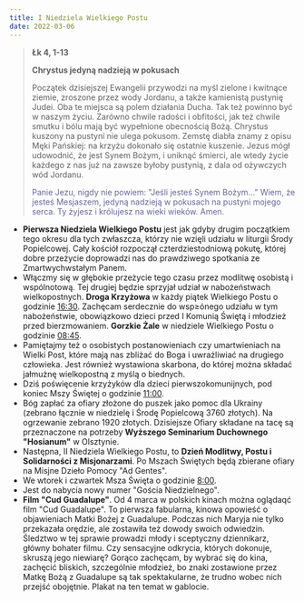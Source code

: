 ```yaml
---
title: I Niedziela Wielkiego Postu
date: 2022-03-06
---
```


> **Łk 4, 1-13**
>
> **Chrystus jedyną nadzieją w pokusach**
>
> Początek dzisiejszej Ewangelii przywodzi na myśl zielone i kwitnące ziemie, zroszone przez wody Jordanu, a także kamienistą pustynię Judei. Oba te miejsca są polem działania Ducha. Tak też powinno być w naszym życiu. Zarówno chwile radości i obfitości, jak też chwile smutku i bólu mają być wypełnione obecnością Bożą. Chrystus kuszony na pustyni nie ulega pokusom. Zemstę diabła znamy z opisu Męki Pańskiej: na krzyżu dokonało się ostatnie kuszenie. Jezus mógł udowodnić, że jest Synem Bożym, i uniknąć śmierci, ale wtedy życie każdego z nas już na zawsze byłoby pustynią, z dala od ożywczych wód Jordanu.
>
> <span style="color: #666699;"> Panie Jezu, nigdy nie powiem: "Jeśli jesteś Synem Bożym..." Wiem, że jesteś Mesjaszem, jedyną nadzieją w pokusach na pustyni mojego serca. Ty żyjesz i królujesz na wieki wieków. Amen.
> &nbsp;

- **Pierwsza Niedziela Wielkiego Postu** jest jak gdyby drugim początkiem tego okresu dla tych zwłaszcza, którzy nie wzięli udziału w liturgii Środy Popielcowej. Cały kościół rozpoczął czterdziestodniową pokutę, której dobre przeżycie doprowadzi nas do prawdziwego spotkania ze Zmartwychwstałym Panem.
- Włączmy się w głębokie przeżycie tego czasu przez modlitwę osobistą i wspólnotową. Tej drugiej będzie sprzyjał udział w nabożeństwach wielkopostnych. **Droga Krzyżowa** w każdy piątek Wielkiego Postu o godzinie <u>16:30</u>. Zachęcam serdecznie do wsp≥ónego udziału w tym nabożeństwie, obowiązkowo dzieci przed I Komunią Świętą i młodzież przed bierzmowaniem. **Gorzkie Żale** w niedziele Wielkiego Postu o godzinie <u>08:45</u>.
- Pamiętajmy też o osobistych postanowieniach czy umartwieniach na Wielki Post, które mają nas zbliżać do Boga i uwrażliwiać na drugiego człowieka. Jest również wystawiona skarbona, do której można składać jałmużnę wielkopostną z myślą o biednych.
- Dziś poświęcenie krzyżyków dla dzieci pierwszokomunijnych, pod koniec Mszy Świętej o godzinie <u>11:00</u>.
- Bóg zapłać za ofiary złożone do puszek jako pomoc dla Ukrainy (zebrano łącznie w niedzielę i Środę Popielcową 3760 złotych). Na ogrzewanie zebrano 1920 złotych. Dzisiejsze Ofiary składane na tacę są przeznaczone na potrzeby **Wyższego Seminarium Duchownego "Hosianum"** w Olsztynie.
- Następna, II Niedziela Wielkiego Postu, to **Dzień Modlitwy, Postu i Solidarności z Misjonarzami**. Po Mszach Świętych będą zbierane ofiary na Misjne Dzieło Pomocy "Ad Gentes".
- We wtorek i czwartek Msza Święta o godzinie <u>8:00</u>.
- Jest do nabycia nowy numer "Gościa Niedzielnego".
- **Film "Cud Guadalupe"**. Od 4 marca w polskich kinach można oglądaqć film "Cud Guadalupe". To pierwsza fabularna, kinowa opowieść o objawieniach Matki Bożej z Guadalupe. Podczas nich Maryja nie tylko przekazała orędzie, ale zostawiła też dowody swoich odwiedzin. Śledztwo w tej sprawie prowadzi młody i sceptyczny dziennikarz, główny bohater filmu. Czy sensacyjne odkrycia, których dokonuje, skruszą jego niewiarę? Gorąco zachęcam, by wybrać się do kina, zachęcić bliskich, szczególnie młodzież, bo znaki zostawione przez Matkę Bożą z Guadalupe są tak spektakularne, że trudno wobec nich przejść obojętnie. Plakat na ten temat w gablocie.
